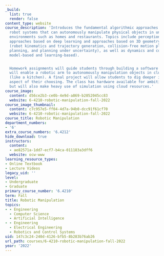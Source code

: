 ```yaml
---
_build:
  list: true
  render: false
content_type: website
course_description: 'Introduces the fundamental algorithmic approaches for creating
  robot systems that can autonomously manipulate physical objects in unstructured
  environments such as homes and restaurants. Topics include perception (including
  approaches based on deep learning and approaches based on 3D geometry), planning
  (robot kinematics and trajectory generation, collision-free motion planning, task-and-motion
  planning, and planning under uncertainty), as well as dynamics and control (both
  model-based and learning-based).


  Homework assignments will guide students through building a software stack that
  will enable a robotic arm to autonomously manipulation objects in cluttered scenes
  (like a kitchen). A final project will allow students to dig deeper into a specific
  aspect of their choosing. The class has hardware available for ambitious final projects,
  but will also make heavy use of simulation using cloud resources.'
course_image:
  content: d56ce2b3-ce0b-4e9d-a869-b2052045cc83
  website: 6-4210-robotic-manipulation-fall-2022
course_image_thumbnail:
  content: c7c957e5-ff04-4d7a-94b0-dcc91f61cf70
  website: 6-4210-robotic-manipulation-fall-2022
course_title: Robotic Manipulation
department_numbers:
- '6'
extra_course_numbers: '6.4212'
hide_download: true
instructors:
  content:
  - ae82571a-1dd7-ecf7-b4ca-011183a3dff6
  website: ocw-www
learning_resource_types:
- Online Textbook
- Lecture Videos
legacy_uid: ''
level:
- Undergraduate
- Graduate
primary_course_number: '6.4210'
term: Fall
title: Robotic Manipulation
topics:
- - Engineering
  - Computer Science
  - Artificial Intelligence
- - Engineering
  - Electrical Engineering
  - Robotics and Control Systems
uid: 147c3c24-240d-4126-bfb5-8b283b76ab26
url_path: courses/6-4210-robotic-manipulation-fall-2022
year: '2022'
---
```

